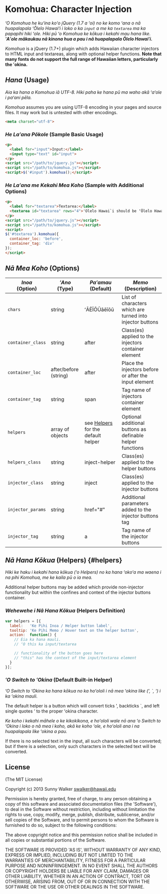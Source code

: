 # Komohua: Character Injection

*ʻO Komohua he kuʻina koʻo jQuery (1.7 a ʻoi) no ke komo ʻana o nā huapalapala ʻŌlelo Hawaiʻi i loko o ka `input` a me ka `textarea` ma ka papapihi hiki ʻole. Hiki pū ʻo Komohua ke kōkua i kekahi mau hana like. __ʻAʻole mākaukau nā kinona hua a pau i nā huapalapala Ōlelo Hawaiʻi.__*

*Komohua* is a jQuery (1.7+) plugin which adds Hawaiian character injectors to HTML input and textareas, along with optional helper functions. **Note that many fonts do not support the full range of Hawaiian letters, particularly the ʻokina.**

## *Hana* (Usage)

*Aia ka hana a Komohua iā UTF-8. Hiki paha ke hana pū ma waho akā ʻaʻole i paʻani pēla.*

*Komohua* assumes you are using UTF-8 encoding in your pages and source files. It may work but is untested with other encodings.

```html
<meta charset="utf-8">
```

### *He Laʻana Pōkole* (Sample Basic Usage)

```html
<p>
  <label for="input">Input:</label>
  <input type="text" id="input">
</p>
<script src="/path/to/jquery.js"></script>
<script src="/path/to/komohua.js"></script>
<script>$('#input').komohua();</script>
```

### *He Laʻana me Kekahi Mea Koho* (Sample with Additional Options)

```html
<p>
  <label for="textarea">Textarea:</label>
  <textarea id="textarea" rows="4">'Olelo Hawai`i should be ʻŌlelo Hawaiʻi</textarea>
</p>
<script src="/path/to/jquery.js"></script>
<script src="/path/to/komohua.js"></script>
<script>
$('#textarea').komohua({
  container_loc: 'before',
  container_tag: 'div'
});
</script>
```

## *Nā Mea Koho* (Options)

| *Inoa*<br>(Option) | *ʻAno*<br>(Type) | *Paʻamau*<br>(Default) | *Memo*<br>(Description) |
| ------ | ---- | ------- | ----------- |
| `chars` | string | ʻĀĒĪŌŪāēīōū | List of characters which are turned into injector buttons |
| `container_class` | string | after | Class(es) applied to the injectors container element |
| `container_loc` | after/before (string) | after | Place the injectors before or after the input element |
| `container_tag` | string | span | Tag name of injectors container element |
| `helpers` | array of objects | see [Helpers](#helpers) for the default helper | Optional additional buttons as definable helper functions |
| `helpers_class` | string | inject-helper | Class(es) applied to the helper buttons |
| `injector_class` | string | inject | Class(es) applied to the injector buttons |
| `injector_params` | string | href="#" | Additional parameters added to the injector buttons tag |
| `injector_tag` | string | a | Tag name of the injector buttons |

## *Nā Hana Kōkua* (Helpers) {#helpers}

*Hiki ke haku i kekahi hana kōkua (ʻo Helpers) no ka hana ʻokoʻa ma waena i na pihi Komohua, me ke kaila pū o ia mea.*

Additional helper buttons may be added which provide non-injector functionality but within the confines and context of the injector buttons container.

### *Wehewehe i Nā Hana Kōkua* (Helpers Definition)

```javascript
var helpers = [{
  label:   'Ke Pihi Inoa / Helper button label',
  tooltip: 'Ke Pihi Memo / Hover text on the helper button',
  action:  function() {
    // Eia ka hana mauli.
    // ʻO this ka input/textarea

    // functionality of the button goes here
    // "this" has the context of the input/textarea element
  }
}];
```

### *ʻO Switch to ʻOkina* (Default Built-in Helper)

*ʻO Switch to ʻOkina ka hana kōkua no ka hoʻololi i nā mea ʻokina like (', \`, ‘) i ka ʻokina mauli.*

The default helper is a button which will convert ticks ', backticks \`, and left single quotes ‘ to the proper ʻokina character.

*Ke koho i kekahi māhele o ke kikokikona, e hoʻololi wale nō ana ʻo Switch to ʻOkina i loko o nā mea i koho, akā ke koho ʻole, e hoʻololi ana i na huapalapala like ʻokina a pau.*

If there is no selected text in the input, all such characters will be converted; but if there is a selection, only such characters in the selected text will be converted.

## License

(The MIT License)

Copyright (c) 2013 Sunny Walker swalker@hawaii.edu

Permission is hereby granted, free of charge, to any person obtaining a copy of this software and associated documentation files (the 'Software'), to deal in the Software without restriction, including without limitation the rights to use, copy, modify, merge, publish, distribute, sublicense, and/or sell copies of the Software, and to permit persons to whom the Software is furnished to do so, subject to the following conditions:

The above copyright notice and this permission notice shall be included in all copies or substantial portions of the Software.

THE SOFTWARE IS PROVIDED 'AS IS', WITHOUT WARRANTY OF ANY KIND, EXPRESS OR IMPLIED, INCLUDING BUT NOT LIMITED TO THE WARRANTIES OF MERCHANTABILITY, FITNESS FOR A PARTICULAR PURPOSE AND NONINFRINGEMENT. IN NO EVENT SHALL THE AUTHORS OR COPYRIGHT HOLDERS BE LIABLE FOR ANY CLAIM, DAMAGES OR OTHER LIABILITY, WHETHER IN AN ACTION OF CONTRACT, TORT OR OTHERWISE, ARISING FROM, OUT OF OR IN CONNECTION WITH THE SOFTWARE OR THE USE OR OTHER DEALINGS IN THE SOFTWARE.
